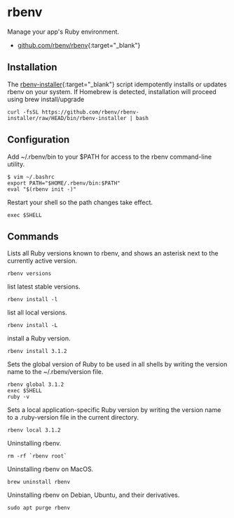 # rbenv

Manage your app's Ruby environment.

- [github.com/rbenv/rbenv](https://github.com/rbenv/rbenv){:target="_blank"}

## Installation

The [rbenv-installer](https://github.com/rbenv/rbenv-installer){:target="_blank"} script idempotently installs or updates rbenv on your system. If Homebrew is detected, installation will proceed using brew install/upgrade

```shell
curl -fsSL https://github.com/rbenv/rbenv-installer/raw/HEAD/bin/rbenv-installer | bash
```

## Configuration

Add ~/.rbenv/bin to your $PATH for access to the rbenv command-line utility.

```shell
$ vim ~/.bashrc
export PATH="$HOME/.rbenv/bin:$PATH"
eval "$(rbenv init -)"
```

Restart your shell so the path changes take effect.

```shell
exec $SHELL
```

## Commands

Lists all Ruby versions known to rbenv, and shows an asterisk next to the currently active version.

```shell
rbenv versions
```

list latest stable versions.

```shell
rbenv install -l
```

list all local versions.

```shell
rbenv install -L
```

install a Ruby version.

```shell
rbenv install 3.1.2
```

Sets the global version of Ruby to be used in all shells by writing the version name to the ~/.rbenv/version file.

```shell
rbenv global 3.1.2
exec $SHELL
ruby -v
```

Sets a local application-specific Ruby version by writing the version name to a .ruby-version file in the current directory.

```shell
rbenv local 3.1.2
```

Uninstalling rbenv.

```shell
rm -rf `rbenv root`
```

Uninstalling rbenv on MacOS.

```shell
brew uninstall rbenv
```

Uninstalling rbenv on Debian, Ubuntu, and their derivatives.

```shell
sudo apt purge rbenv
```
